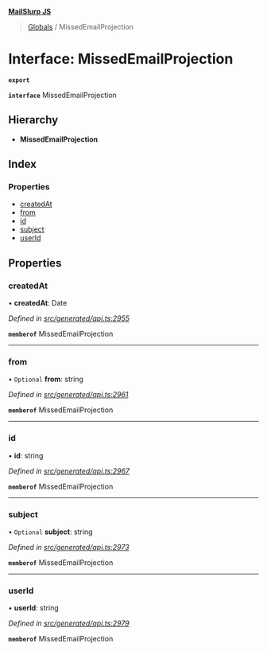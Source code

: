 **[MailSlurp JS](../README.md)**

> [Globals](../README.md) / MissedEmailProjection

# Interface: MissedEmailProjection

**`export`** 

**`interface`** MissedEmailProjection

## Hierarchy

* **MissedEmailProjection**

## Index

### Properties

* [createdAt](missedemailprojection.md#createdat)
* [from](missedemailprojection.md#from)
* [id](missedemailprojection.md#id)
* [subject](missedemailprojection.md#subject)
* [userId](missedemailprojection.md#userid)

## Properties

### createdAt

•  **createdAt**: Date

*Defined in [src/generated/api.ts:2955](https://github.com/mailslurp/mailslurp-client/blob/eace919/src/generated/api.ts#L2955)*

**`memberof`** MissedEmailProjection

___

### from

• `Optional` **from**: string

*Defined in [src/generated/api.ts:2961](https://github.com/mailslurp/mailslurp-client/blob/eace919/src/generated/api.ts#L2961)*

**`memberof`** MissedEmailProjection

___

### id

•  **id**: string

*Defined in [src/generated/api.ts:2967](https://github.com/mailslurp/mailslurp-client/blob/eace919/src/generated/api.ts#L2967)*

**`memberof`** MissedEmailProjection

___

### subject

• `Optional` **subject**: string

*Defined in [src/generated/api.ts:2973](https://github.com/mailslurp/mailslurp-client/blob/eace919/src/generated/api.ts#L2973)*

**`memberof`** MissedEmailProjection

___

### userId

•  **userId**: string

*Defined in [src/generated/api.ts:2979](https://github.com/mailslurp/mailslurp-client/blob/eace919/src/generated/api.ts#L2979)*

**`memberof`** MissedEmailProjection
